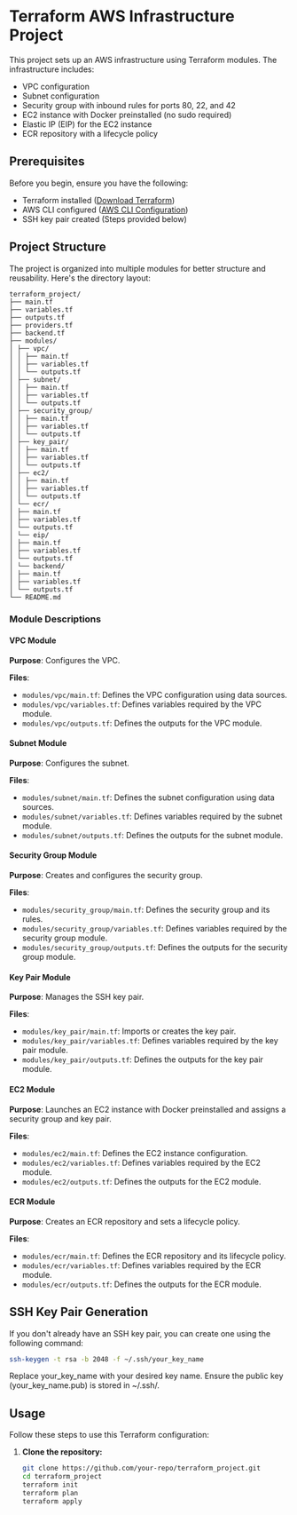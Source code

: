 # Terraform AWS Infrastructure Project

This project sets up an AWS infrastructure using Terraform modules. The infrastructure includes:

- VPC configuration
- Subnet configuration
- Security group with inbound rules for ports 80, 22, and 42
- EC2 instance with Docker preinstalled (no sudo required)
- Elastic IP (EIP) for the EC2 instance
- ECR repository with a lifecycle policy

## Prerequisites

Before you begin, ensure you have the following:

- Terraform installed ([Download Terraform](https://www.terraform.io/downloads))
- AWS CLI configured ([AWS CLI Configuration](https://docs.aws.amazon.com/cli/latest/userguide/cli-configure-quickstart.html))
- SSH key pair created (Steps provided below)

## Project Structure

The project is organized into multiple modules for better structure and reusability. Here's the directory layout:
```
terraform_project/
├── main.tf
├── variables.tf
├── outputs.tf
├── providers.tf
├── backend.tf
├── modules/
│ ├── vpc/
│ │ ├── main.tf
│ │ ├── variables.tf
│ │ └── outputs.tf
│ ├── subnet/
│ │ ├── main.tf
│ │ ├── variables.tf
│ │ └── outputs.tf
│ ├── security_group/
│ │ ├── main.tf
│ │ ├── variables.tf
│ │ └── outputs.tf
│ ├── key_pair/
│ │ ├── main.tf
│ │ ├── variables.tf
│ │ └── outputs.tf
│ ├── ec2/
│ │ ├── main.tf
│ │ ├── variables.tf
│ │ └── outputs.tf
│ └── ecr/
│ ├── main.tf
│ ├── variables.tf
│ └── outputs.tf
│ └── eip/
│ ├── main.tf
│ ├── variables.tf
│ └── outputs.tf
│ └── backend/
│ ├── main.tf
│ ├── variables.tf
│ └── outputs.tf
└── README.md
```
### Module Descriptions

#### VPC Module

**Purpose**: Configures the VPC.

**Files**:
- `modules/vpc/main.tf`: Defines the VPC configuration using data sources.
- `modules/vpc/variables.tf`: Defines variables required by the VPC module.
- `modules/vpc/outputs.tf`: Defines the outputs for the VPC module.

#### Subnet Module

**Purpose**: Configures the subnet.

**Files**:
- `modules/subnet/main.tf`: Defines the subnet configuration using data sources.
- `modules/subnet/variables.tf`: Defines variables required by the subnet module.
- `modules/subnet/outputs.tf`: Defines the outputs for the subnet module.

#### Security Group Module

**Purpose**: Creates and configures the security group.

**Files**:
- `modules/security_group/main.tf`: Defines the security group and its rules.
- `modules/security_group/variables.tf`: Defines variables required by the security group module.
- `modules/security_group/outputs.tf`: Defines the outputs for the security group module.

#### Key Pair Module

**Purpose**: Manages the SSH key pair.

**Files**:
- `modules/key_pair/main.tf`: Imports or creates the key pair.
- `modules/key_pair/variables.tf`: Defines variables required by the key pair module.
- `modules/key_pair/outputs.tf`: Defines the outputs for the key pair module.

#### EC2 Module

**Purpose**: Launches an EC2 instance with Docker preinstalled and assigns a security group and key pair.

**Files**:
- `modules/ec2/main.tf`: Defines the EC2 instance configuration.
- `modules/ec2/variables.tf`: Defines variables required by the EC2 module.
- `modules/ec2/outputs.tf`: Defines the outputs for the EC2 module.

#### ECR Module

**Purpose**: Creates an ECR repository and sets a lifecycle policy.

**Files**:
- `modules/ecr/main.tf`: Defines the ECR repository and its lifecycle policy.
- `modules/ecr/variables.tf`: Defines variables required by the ECR module.
- `modules/ecr/outputs.tf`: Defines the outputs for the ECR module.

## SSH Key Pair Generation

If you don't already have an SSH key pair, you can create one using the following command:

```sh
ssh-keygen -t rsa -b 2048 -f ~/.ssh/your_key_name
```
Replace your_key_name with your desired key name. Ensure the public key (your_key_name.pub) is stored in ~/.ssh/.

## Usage

Follow these steps to use this Terraform configuration:

1. **Clone the repository:**
   ```sh
   git clone https://github.com/your-repo/terraform_project.git
   cd terraform_project
   terraform init
   terraform plan
   terraform apply
   ```



